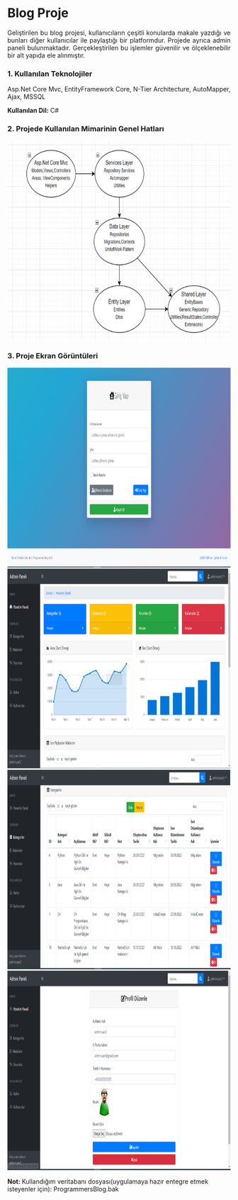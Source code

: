 <h1>Blog Proje</h1>
<p align="justify">Geliştirilen bu blog projesi, kullanıcıların çeşitli konularda makale yazdığı ve bunları diğer kullanıcılar ile paylaştığı bir platformdur. Projede ayrıca admin paneli bulunmaktadır. Gerçekleştirilen bu işlemler güvenilir ve ölçeklenebilir bir alt yapıda ele alınmıştır.</p>

<h3>1. Kullanılan Teknolojiler</h3>
Asp.Net Core Mvc, EntityFramework Core, N-Tier Architecture, AutoMapper, Ajax, MSSQL

<b>Kullanılan Dil:</b> C#

<h3>2. Projede Kullanılan Mimarinin Genel Hatları</h3>

<img src="ProgrammersBlog.Mvc/wwwroot/ProjectArchImages/BlogArch1.PNG" height="450px" width="780px">

<h3>3. Proje Ekran Görüntüleri</h3>

<img src="ProgrammersBlog.Mvc/wwwroot/ProjectScrennshots/BlogImage1.png" height="450px" width="780px">

<img src="ProgrammersBlog.Mvc/wwwroot/ProjectScrennshots/BlogImage2.png" height="450px" width="780px">

<img src="ProgrammersBlog.Mvc/wwwroot/ProjectScrennshots/BlogImage3.png" height="450px" width="780px">

<img src="ProgrammersBlog.Mvc/wwwroot/ProjectScrennshots/BlogImage4.png" height="450px" width="780px">

<b>Not: </b> Kullandığım veritabanı dosyası(uygulamaya hazır entegre etmek isteyenler için): ProgrammersBlog.bak

